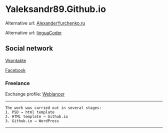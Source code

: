 # Yaleksandr89.Github.io

Alternative url: [AlexanderYurchenko.ru]

Alternative url: [linguaCoder]

## Social network
[Vkontakte]

[Facebook]

### Freelance
Exchange profile: [Weblancer]
***
```
The work was carried out in several stages:
1. PSD → html template
2. HTML template → Github.io
3. Github.io → WordPress
```
***
[AlexanderYurchenko.ru]:https://alexanderyurchenko.ru/
[linguaCoder]:http://yaleksandr89.linguacoder.com/
[Vkontakte]:https://vk.com/y.aleksandr89
[Facebook]:https://www.facebook.com/yaleksandr89
[Weblancer]:https://www.weblancer.net/users/yaleksandr89/
